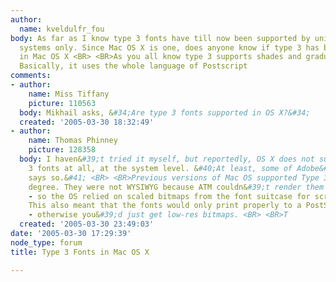 ```yaml
---
author:
  name: kveldulfr_fou
body: As far as I know type 3 fonts have till now been supported by unix based operating
  systems only. Since Mac OS X is one, does anyone know if type 3 has been implemented
  in Mac OS X <BR> <BR>As you all know type 3 supports shades and graduated fills.
  Basically, it uses the whole language of Postscript
comments:
- author:
    name: Miss Tiffany
    picture: 110563
  body: Mikhail asks, &#34;Are type 3 fonts supported in OS X?&#34;
  created: '2005-03-30 18:32:49'
- author:
    name: Thomas Phinney
    picture: 128358
  body: I haven&#39;t tried it myself, but reportedly, OS X does not support Type
    3 fonts at all, at the system level. &#40;At least, some of Adobe&#39;s documentation
    says so.&#41; <BR> <BR>Previous versions of Mac OS supported Type 3 fonts to some
    degree. They were not WYSIWYG because ATM couldn&#39;t render them for the screen
    - so the OS relied on scaled bitmaps from the font suitcase for screen display.
    This also meant that the fonts would only print properly to a PostScript device
    - otherwise you&#39;d just get low-res bitmaps. <BR> <BR>T
  created: '2005-03-30 23:49:03'
date: '2005-03-30 17:29:39'
node_type: forum
title: Type 3 Fonts in Mac OS X

---
```

